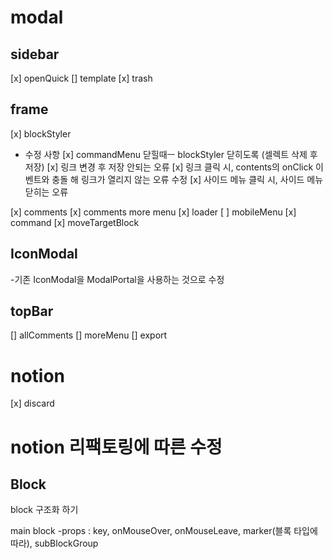 # modal

## sidebar

[x] openQuick
[] template
[x] trash

## frame

[x] blockStyler

- 수정 사항
  [x] commandMenu 닫힐때ㅡ blockStyler 닫히도록 (셀렉트 삭제 후 저장)
  [x] 링크 변경 후 저장 안되는 오류
  [x] 링크 클릭 시, contents의 onClick 이벤트와 충돌 해 링크가 열리지 않는 오류 수정
  [x] 사이드 메뉴 클릭 시, 사이드 메뉴 닫히는 오류

[x] comments
[x] comments more menu
[x] loader
[ ] mobileMenu
[x] command
[x] moveTargetBlock

## IconModal

-기존 IconModal을 ModalPortal을 사용하는 것으로 수정

## topBar

[] allComments
[] moreMenu
[] export

# notion

[x] discard

# notion 리팩토링에 따른 수정

## Block

block 구조화 하기

main block
-props : key, onMouseOver, onMouseLeave, marker(블록 타입에 따라),
subBlockGroup
